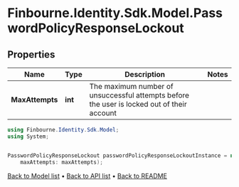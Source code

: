# Finbourne.Identity.Sdk.Model.PasswordPolicyResponseLockout

## Properties

Name | Type | Description | Notes
------------ | ------------- | ------------- | -------------
**MaxAttempts** | **int** | The maximum number of unsuccessful attempts before the user is locked out of their account | 

```csharp
using Finbourne.Identity.Sdk.Model;
using System;


PasswordPolicyResponseLockout passwordPolicyResponseLockoutInstance = new PasswordPolicyResponseLockout(
    maxAttempts: maxAttempts);
```

[Back to Model list](../README.md#documentation-for-models) &#8226; [Back to API list](../README.md#documentation-for-api-endpoints) &#8226; [Back to README](../README.md)
